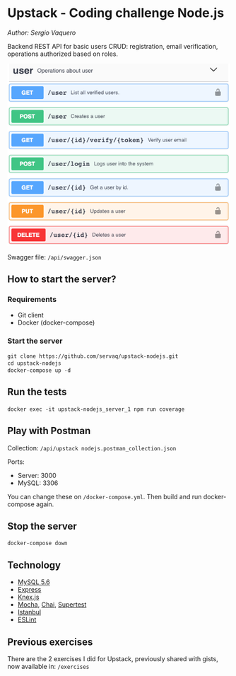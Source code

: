 # Upstack - Coding challenge Node.js

_Author: Sergio Vaquero_

Backend REST API for basic users CRUD: registration, email verification, operations authorized based on roles.

![Swagger REST API](api/swagger.png)

Swagger file: `/api/swagger.json`

## How to start the server?

### Requirements

- Git client
- Docker (docker-compose)

### Start the server

```
git clone https://github.com/servaq/upstack-nodejs.git
cd upstack-nodejs
docker-compose up -d
```

## Run the tests

```
docker exec -it upstack-nodejs_server_1 npm run coverage
```

## Play with Postman

Collection: `/api/upstack nodejs.postman_collection.json`

Ports:

- Server: 3000
- MySQL: 3306

You can change these on `/docker-compose.yml`. Then build and run docker-compose again.

## Stop the server

```
docker-compose down
```

## Technology

- [MySQL 5.6](https://www.mysql.com/products/community/)
- [Express](https://expressjs.com/)
- [Knex.js](http://knexjs.org)
- [Mocha](https://mochajs.org/.js), [Chai](https://www.chaijs.com/), [Supertest](https://github.com/visionmedia/supertest)
- [Istanbul](http://istanbul.js.org/)
- [ESLint](https://eslint.org/)

## Previous exercises

There are the 2 exercises I did for Upstack, previously shared with gists, now available in: `/exercises`
